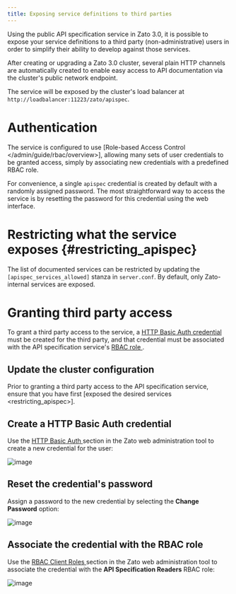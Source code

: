 ```yaml
---
title: Exposing service definitions to third parties
---
```


Using the public API specification service in Zato 3.0, it is possible to
expose your service definitions to a third party (non-administrative) users
in order to simplify their ability to develop against those services.

After creating or upgrading a Zato 3.0 cluster, several plain HTTP channels
are automatically created to enable easy access to API documentation via the
cluster\'s public network endpoint.

The service will be exposed by the cluster\'s load balancer at
`http://loadbalancer:11223/zato/apispec`.

Authentication
==============

The service is configured to use [Role-based Access Control
\</admin/guide/rbac/overview\>], allowing many sets of user credentials to be
granted access, simply by associating new credentials with a predefined RBAC
role.

For convenience, a single `apispec` credential is created by default with a
randomly assigned password. The most straightforward way to access the service
is by resetting the password for this credential using the web interface.

Restricting what the service exposes {#restricting_apispec}
====================================

The list of documented services can be restricted by updating the
`[apispec_services_allowed]` stanza in `server.conf`. By default, only
Zato-internal services are exposed.

Granting third party access
===========================

To grant a third party access to the service, a
[HTTP Basic Auth credential ](/web-admin/security/basic-auth) must be
created for the third party, and that credential must be associated with the
API specification service\'s [RBAC role ](/admin/guide/rbac/overview).

Update the cluster configuration
--------------------------------

Prior to granting a third party access to the API specification service,
ensure that you have first [exposed the desired services
\<restricting_apispec\>].

Create a HTTP Basic Auth credential
-----------------------------------

Use the [HTTP Basic Auth ](/web-admin/security/basic-auth) section in
the Zato web administration tool to create a new credential for the user:

![image](/gfx/progguide-apispec-create-cred.png)

Reset the credential\'s password
--------------------------------

Assign a password to the new credential by selecting the **Change Password**
option:

![image](/gfx/progguide-apispec-reset-password.png)

Associate the credential with the RBAC role
-------------------------------------------

Use the [RBAC Client Roles ](/web-admin/security/basic-auth) section in
the Zato web administration tool to associate the credential with the **API
Specification Readers** RBAC role:

![image](/gfx/progguide-apispec-rbac-role.png)
